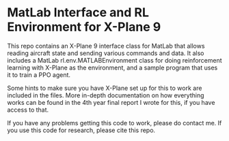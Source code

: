 # MatLab Interface and RL Environment for X-Plane 9

This repo contains an X-Plane 9 interface class for MatLab that allows reading aircraft state and sending various commands and data. It also includes a MatLab rl.env.MATLABEnvironment class for doing reinforcement learning with X-Plane as the environment, and a sample program that uses it to train a PPO agent.

Some hints to make sure you have X-Plane set up for this to work are included in the files. More in-depth documentation on how everything works can be found in the 4th year final report I wrote for this, if you have access to that.

If you have any problems getting this code to work, please do contact me. If you use this code for research, please cite this repo.

